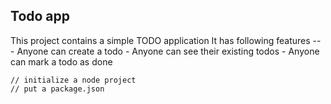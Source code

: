 ## Todo app

This project contains a simple TODO application 
It has following features --
    - Anyone can create a todo
    - Anyone can see their existing todos
    - Anyone can mark a todo as done


    // initialize a node project
    // put a package.json